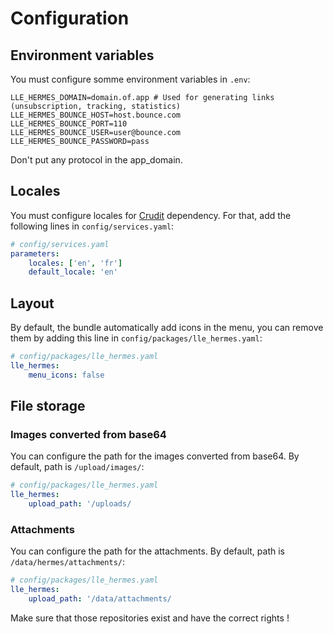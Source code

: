 # Configuration

## Environment variables

You must configure somme environment variables in `.env`:

```dotenv
LLE_HERMES_DOMAIN=domain.of.app # Used for generating links (unsubscription, tracking, statistics)
LLE_HERMES_BOUNCE_HOST=host.bounce.com
LLE_HERMES_BOUNCE_PORT=110
LLE_HERMES_BOUNCE_USER=user@bounce.com
LLE_HERMES_BOUNCE_PASSWORD=pass
```
Don't put any protocol in the app_domain.

## Locales

You must configure locales for [Crudit](https://github.com/2lenet/CruditBundle) dependency. For that, add the following lines in `config/services.yaml`:

```yaml
# config/services.yaml
parameters:
    locales: ['en', 'fr']
    default_locale: 'en'
```

## Layout

By default, the bundle automatically add icons in the menu, you can remove them by adding this line in `config/packages/lle_hermes.yaml`:

```yaml
# config/packages/lle_hermes.yaml
lle_hermes:
    menu_icons: false
```

## File storage

### Images converted from base64

You can configure the path for the images converted from base64. By default, path is `/upload/images/`:

```yaml
# config/packages/lle_hermes.yaml
lle_hermes:
    upload_path: '/uploads/
```

### Attachments

You can configure the path for the attachments. By default, path is `/data/hermes/attachments/`:

```yaml
# config/packages/lle_hermes.yaml
lle_hermes:
    upload_path: '/data/attachments/
```

Make sure that those repositories exist and have the correct rights !
